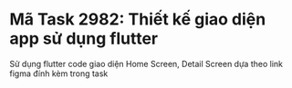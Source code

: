 
# Mã Task 2982: Thiết kế giao diện app sử dụng flutter
Sử dụng flutter code giao diện Home Screen, Detail Screen dựa theo link figma đính kèm trong task
